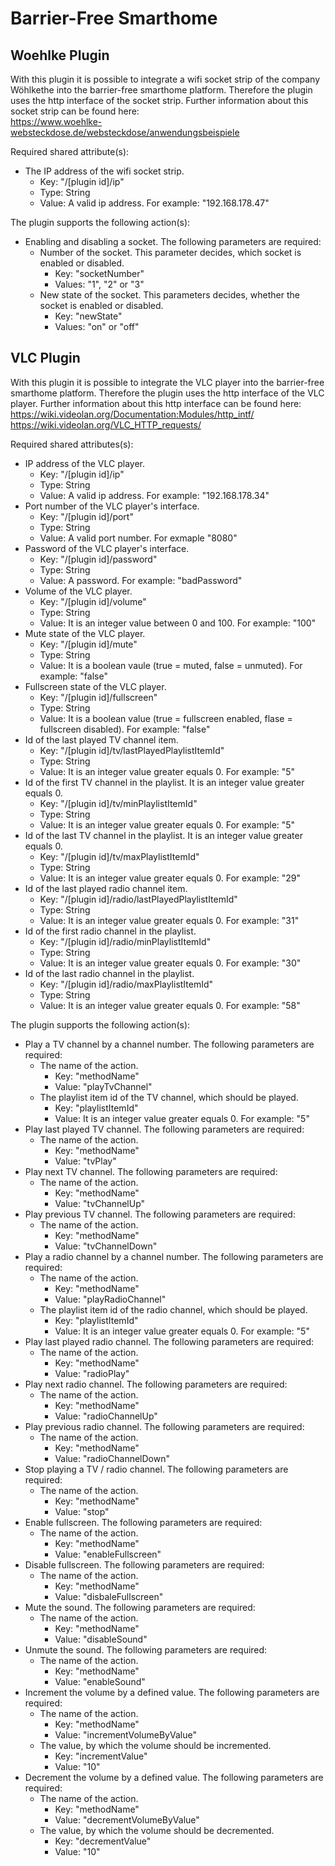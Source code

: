 # Barrier-Free Smarthome

## Woehlke Plugin
With this plugin it is possible to integrate a wifi socket strip of the company Wöhlkethe into the barrier-free smarthome platform. Therefore the plugin uses the http interface of the socket strip. Further information about this socket strip can be found here:\
https://www.woehlke-websteckdose.de/websteckdose/anwendungsbeispiele

Required shared attribute(s):
- The IP address of the wifi socket strip.
    - Key: "/[plugin id]/ip"
    - Type: String
    - Value: A valid ip address. For example: "192.168.178.47"

The plugin supports the following action(s):
- Enabling and disabling a socket. The following parameters are required:
    - Number of the socket. This parameter decides, which socket is enabled or disabled.
        - Key: "socketNumber"
        - Values: "1", "2" or "3"
    - New state of the socket. This parameters decides, whether the socket is enabled or disabled.
       -   Key: "newState"
       -   Values: "on" or "off"

## VLC Plugin
With this plugin it is possible to integrate the VLC player into the barrier-free smarthome platform. Therefore the plugin uses the http interface of the VLC player. Further information about this http interface can be found here:\
https://wiki.videolan.org/Documentation:Modules/http_intf/ \
https://wiki.videolan.org/VLC_HTTP_requests/

Required shared attributes(s):
- IP address of the VLC player.
    - Key: "/[plugin id]/ip"
    - Type: String
    - Value: A valid ip address. For example: "192.168.178.34"
- Port number of the VLC player's interface.
    - Key: "/[plugin id]/port"
    - Type: String
    - Value: A valid port number. For exmaple "8080"
- Password of the VLC player's interface.
    - Key: "/[plugin id]/password"
    - Type: String
    - Value: A password. For example: "badPassword"
- Volume of the VLC player.
    - Key: "/[plugin id]/volume"
    - Type: String
    - Value: It is an integer value between 0 and 100. For example: "100"
- Mute state of the VLC player.
    - Key: "/[plugin id]/mute"
    - Type: String
    - Value: It is a boolean vaule (true = muted, false = unmuted). For example: "false"
- Fullscreen state of the VLC player.
    - Key: "/[plugin id]/fullscreen"
    - Type: String
    - Value: It is a boolean value (true = fullscreen enabled, flase = fullscreen disabled). For example: "false"
- Id of the last played TV channel item.
    - Key: "/[plugin id]/tv/lastPlayedPlaylistItemId"
    - Type: String
    - Value: It is an integer value greater equals 0. For example: "5"
- Id of the first TV channel in the playlist. It is an integer value greater equals 0.
    - Key: "/[plugin id]/tv/minPlaylistItemId"
    - Type: String
    - Value: It is an integer value greater equals 0. For example: "5"
- Id of the last TV channel in the playlist. It is an integer value greater equals 0.
    - Key: "/[plugin id]/tv/maxPlaylistItemId"
    - Type: String
    - Value: It is an integer value greater equals 0. For example: "29"
- Id of the last played radio channel item.
    - Key: "/[plugin id]/radio/lastPlayedPlaylistItemId"
    - Type: String
    - Value: It is an integer value greater equals 0. For example: "31"
- Id of the first radio channel in the playlist.
    - Key: "/[plugin id]/radio/minPlaylistItemId"
    - Type: String
    - Value: It is an integer value greater equals 0. For example: "30"
- Id of the last radio channel in the playlist.
    - Key: "/[plugin id]/radio/maxPlaylistItemId"
    - Type: String
    - Value: It is an integer value greater equals 0. For example: "58"

The plugin supports the following action(s):
- Play a TV channel by a channel number. The following parameters are required:
    - The name of the action.
        - Key: "methodName"
        - Value: "playTvChannel"
    - The playlist item id of the TV channel, which should be played.
        - Key: "playlistItemId"
        - Value: It is an integer value greater equals 0. For example: "5"
- Play last played TV channel. The following parameters are required:
    - The name of the action.
        - Key: "methodName"
        - Value: "tvPlay"
- Play next TV channel. The following parameters are required:
    - The name of the action.
        - Key: "methodName"
        - Value: "tvChannelUp"
- Play previous TV channel. The following parameters are required:
    - The name of the action.
        - Key: "methodName"
        - Value: "tvChannelDown"
- Play a radio channel by a channel number. The following parameters are required:
    - The name of the action.
        - Key: "methodName"
        - Value: "playRadioChannel"
    - The playlist item id of the radio channel, which should be played.
        - Key: "playlistItemId"
        - Value: It is an integer value greater equals 0. For example: "5"
- Play last played radio channel. The following parameters are required:
    - The name of the action.
        - Key: "methodName"
        - Value: "radioPlay"
- Play next radio channel. The following parameters are required:
    - The name of the action.
        - Key: "methodName"
        - Value: "radioChannelUp"
- Play previous radio channel. The following parameters are required:
    - The name of the action.
        - Key: "methodName"
        - Value: "radioChannelDown"
- Stop playing a TV / radio channel. The following parameters are required:
    - The name of the action.
        - Key: "methodName"
        - Value: "stop"
- Enable fullscreen. The following parameters are required:
    - The name of the action.
        - Key: "methodName"
        - Value: "enableFullscreen"
- Disable fullscreen. The following parameters are required:
    - The name of the action.
        - Key: "methodName"
        - Value: "disbaleFullscreen"
- Mute the sound. The following parameters are required:
    - The name of the action.
        - Key: "methodName"
        - Value: "disableSound"
- Unmute the sound. The following parameters are required:
    - The name of the action.
        - Key: "methodName"
        - Value: "enableSound"
- Increment the volume by a defined value. The following parameters are required:
    - The name of the action.
        - Key: "methodName"
        - Value: "incrementVolumeByValue"
    - The value, by which the volume should be incremented.
        -   Key: "incrementValue"
        -   Value: "10"
- Decrement the volume by a defined value. The following parameters are required:
    - The name of the action.
        - Key: "methodName"
        - Value: "decrementVolumeByValue"
    - The value, by which the volume should be decremented.
        - Key: "decrementValue"
        - Value: "10"  